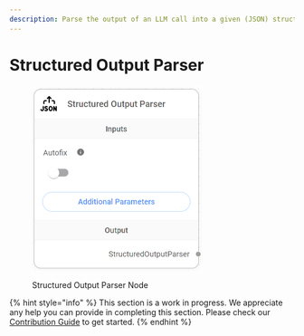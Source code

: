 ```yaml
---
description: Parse the output of an LLM call into a given (JSON) structure.
---
```


# Structured Output Parser

<figure><img src="../../../.gitbook/assets/image (127).png" alt="" width="301"><figcaption><p>Structured Output Parser Node</p></figcaption></figure>

{% hint style="info" %}
This section is a work in progress. We appreciate any help you can provide in completing this section. Please check our [Contribution Guide](broken-reference) to get started.
{% endhint %}

